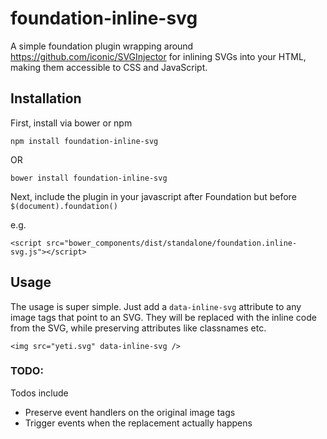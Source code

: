 # foundation-inline-svg

A simple foundation plugin wrapping around https://github.com/iconic/SVGInjector for inlining SVGs into your HTML, making them accessible to CSS and JavaScript.

## Installation

First, install via bower or npm

```
npm install foundation-inline-svg
```
OR
```
bower install foundation-inline-svg
```

Next, include the plugin in your javascript after Foundation but before `$(document).foundation()`

e.g.
```
<script src="bower_components/dist/standalone/foundation.inline-svg.js"></script>
```

## Usage

The usage is super simple.  Just add a `data-inline-svg` attribute to any image tags that point to an SVG.  They will be replaced with the inline code from the SVG, while preserving attributes like classnames etc.

```
<img src="yeti.svg" data-inline-svg />
```

### TODO:

Todos include

* Preserve event handlers on the original image tags
* Trigger events when the replacement actually happens
